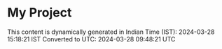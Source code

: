 # My Project

This content is dynamically generated in Indian Time (IST): 2024-03-28 15:18:21 IST
Converted to UTC: 2024-03-28 09:48:21 UTC
